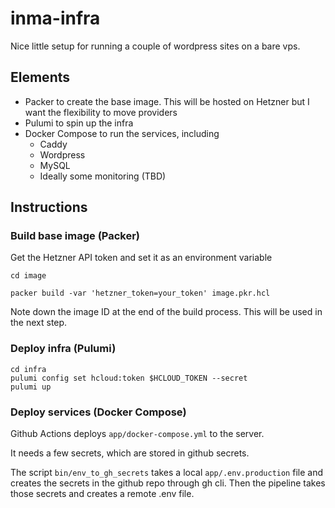 # inma-infra
Nice little setup for running a couple of wordpress sites on a bare vps.

## Elements

- Packer to create the base image. This will be hosted on Hetzner but I
  want the flexibility to move providers
- Pulumi to spin up the infra
- Docker Compose to run the services, including
    - Caddy
    - Wordpress
    - MySQL
    - Ideally some monitoring (TBD)

## Instructions

### Build base image (Packer)

Get the Hetzner API token and set it as an environment variable

```shell
cd image

packer build -var 'hetzner_token=your_token' image.pkr.hcl 

```
Note down the image ID at the end of the build process. This will be used in the next step.

### Deploy infra (Pulumi)

```shell
cd infra
pulumi config set hcloud:token $HCLOUD_TOKEN --secret
pulumi up
```

### Deploy services (Docker Compose)

Github Actions deploys `app/docker-compose.yml` to the server. 

It needs a few secrets, which are stored in github secrets. 

The script `bin/env_to_gh_secrets` takes a local `app/.env.production` file and
creates the secrets in the github repo through gh cli. Then the pipeline takes
those secrets and creates a remote .env file.

